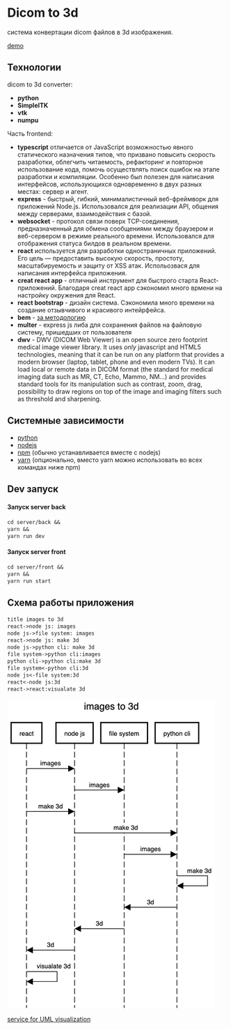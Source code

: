 # Dicom to 3d
система конвертации dicom файлов в 3d изображения.

[demo](http://84.201.135.0:3000)

## Технологии

dicom to 3d converter:
- **python**
- **SimpleITK**
- **vtk**
- **numpu**

Часть frontend: 
- **typescript** отличается от JavaScript возможностью явного статического назначения типов, что призвано повысить скорость разработки, облегчить читаемость, рефакторинг и повторное использование кода, помочь осуществлять поиск ошибок на этапе разработки и компиляции. Особенно был полезен для написания интерфейсов, использующихся одновременно в двух разных местах: сервер и агент.
- **express** - быстрый, гибкий, минималистичный веб-фреймворк для приложений Node.js. Использовался для реализации API, общения между серверами, взаимодействия с базой.
- **websocket** - протокол связи поверх TCP-соединения, предназначенный для обмена сообщениями между браузером и веб-сервером в режиме реального времени. Использовался для отображения статуса билдов в реальном времени.
- **react** используется для разработки одностраничных приложений. Его цель — предоставить высокую скорость, простоту, масштабируемость и защиту от XSS атак. Испольозвася для написания интерфейса приложения.
- **creat react app** - отличный инструмент для быстрого старта React-приложений. Благодаря creat react app сэкономил много врмени на настройку окружения для React.
- **react bootstrap** - дизайн система. Сэкономила много времени на создание отзывчивого и красивого интейрфейса.
- **bem** - [за методологию](https://ru.bem.info/methodology/quick-start/)
- **multer** - express js либа для сохранения файлов на файловую систему, пришедших от пользователя
- **dwv** - DWV (DICOM Web Viewer) is an open source zero footprint medical image viewer library. It uses _only_ javascript and HTML5 technologies, meaning that it can be run on any platform that provides a modern browser (laptop, tablet, phone and even modern TVs). It can load local or remote data in DICOM format (the standard for medical imaging data such as MR, CT, Echo, Mammo, NM...) and  provides standard tools for its manipulation such as contrast, zoom, drag, possibility to draw regions on top of the image and imaging filters such as threshold and sharpening.

## Системные зависимости

- [python](https://www.python.org/)
- [nodejs](https://nodejs.org/en/)
- [npm](https://www.npmjs.com/get-npm) (обычно устанавливается вместе с nodejs)
- [yarn](https://www.npmjs.com/package/yarn) (опционально, вместо yarn можно использовать во всех командах ниже npm)

## Dev запуск

#### Запуск server back

```npm
cd server/back &&
yarn &&
yarn run dev
```

#### Запуск server front

```npm
cd server/front &&
yarn &&
yarn run start
```

## Схема работы приложения

```
title images to 3d
react->node js: images
node js->file system: images
react->node js: make 3d
node js->python cli: make 3d
file system->python cli:images
python cli->python cli:make 3d
file system<-python cli:3d
node js<-file system:3d
react<-node js:3d
react->react:visualate 3d
```

[![build_sequince_uml_diagram](docs/build_sequince_uml_diagram.png?2)](https://sequencediagram.org/index.html#initialData=C4S2BsFMAIQWwIYHNIGdrAPbQMwBMAoAJ0gQGNgBaAPgDtM8YArVALlkRVQPsehZoAzEFGioAnqmCQ47eMjTFSFGr2ZtoiANYx8PBupoAHccAAWmWtDLgQ7bbsLDREqTOOmLVm3flcCJuaW1rYeQd62rA64TiIwrtJwADyUgV4hdnpq-KgpzvGSiax6JOTAKdksxYSlKtS1wKwAbiCoAK4I4AjSMUA)

[service for UML visualization](https://sequencediagram.org/)
